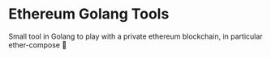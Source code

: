 # Ethereum Golang Tools

Small tool in Golang to play with a private ethereum blockchain, in particular ether-compose :eyes: